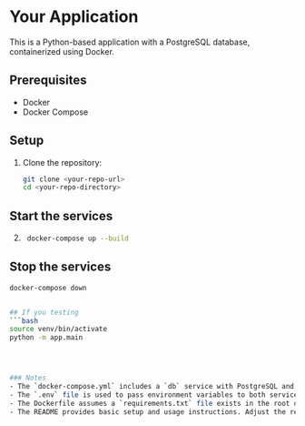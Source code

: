 # Your Application

This is a Python-based application with a PostgreSQL database, containerized using Docker.

## Prerequisites
- Docker
- Docker Compose

## Setup
1. Clone the repository:
   ```bash
   git clone <your-repo-url>
   cd <your-repo-directory>

## Start the services
2. ```bash
    docker-compose up --build

## Stop the services
```bash
docker-compose down


## If you testing
```bash
source venv/bin/activate
python -m app.main




### Notes
- The `docker-compose.yml` includes a `db` service with PostgreSQL and links it to the `app` service. The `populate_db` script runs after `app.main` using a `bash -c` command.
- The `.env` file is used to pass environment variables to both services.
- The Dockerfile assumes a `requirements.txt` file exists in the root directory. Ensure it includes all necessary Python packages (e.g., `psycopg2` for PostgreSQL, etc.).
- The README provides basic setup and usage instructions. Adjust the repository URL and additional details as needed.
